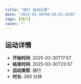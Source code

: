 ```yaml
---
title: "骑行 运动记录"
date: "2025-03-30T09:58:01.029Z"
tags: [骑行]
cover: ""
---
```

## 运动详情
- **开始时间**: 2025-03-30T17:57
- **结束时间**: 2025-03-30T23:57
- **运动类型**: 骑行
- **时长**: 360 分钟

